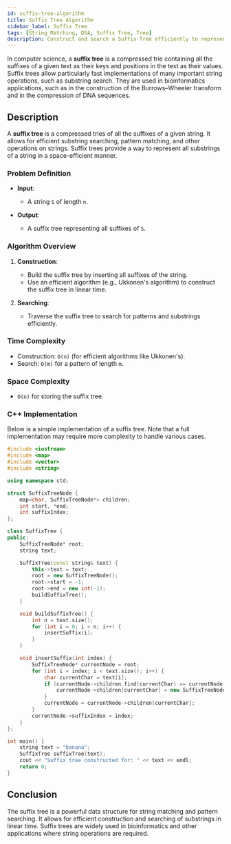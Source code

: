 ```yaml
---
id: suffix-tree-algorithm
title: Suffix Tree Algorithm
sidebar_label: Suffix Tree
tags: [String Matching, DSA, Suffix Tree, Tree]
description: Construct and search a Suffix Tree efficiently to represent all suffixes of a string for substring searching and pattern matching.
---
```


In computer science, a **suffix tree** is a compressed trie containing all the suffixes of a given text as their keys and positions in the text as their values. Suffix trees allow particularly fast implementations of many important string operations, such as substring search. They are used in bioinformatics applications, such as in the construction of the Burrows–Wheeler transform and in the compression of DNA sequences.

<AdsComponent />

## Description

A **suffix tree** is a compressed tries of all the suffixes of a given string. It allows for efficient substring searching, pattern matching, and other operations on strings. Suffix trees provide a way to represent all substrings of a string in a space-efficient manner.

### Problem Definition

- **Input**:
  - A string `S` of length `n`.
  
- **Output**:
  - A suffix tree representing all suffixes of `S`.

<Ads />

### Algorithm Overview

1. **Construction**:
   - Build the suffix tree by inserting all suffixes of the string.
   - Use an efficient algorithm (e.g., Ukkonen's algorithm) to construct the suffix tree in linear time.

2. **Searching**:
   - Traverse the suffix tree to search for patterns and substrings efficiently.

### Time Complexity

- Construction: `O(n)` (for efficient algorithms like Ukkonen's).
- Search: `O(m)` for a pattern of length `m`.

### Space Complexity

- `O(n)` for storing the suffix tree.

### C++ Implementation

Below is a simple implementation of a suffix tree. Note that a full implementation may require more complexity to handle various cases.

```cpp
#include <iostream>
#include <map>
#include <vector>
#include <string>

using namespace std;

struct SuffixTreeNode {
    map<char, SuffixTreeNode*> children;
    int start, *end;
    int suffixIndex;
};

class SuffixTree {
public:
    SuffixTreeNode* root;
    string text;

    SuffixTree(const string& text) {
        this->text = text;
        root = new SuffixTreeNode();
        root->start = -1;
        root->end = new int(-1);
        buildSuffixTree();
    }

    void buildSuffixTree() {
        int n = text.size();
        for (int i = 0; i < n; i++) {
            insertSuffix(i);
        }
    }

    void insertSuffix(int index) {
        SuffixTreeNode* currentNode = root;
        for (int i = index; i < text.size(); i++) {
            char currentChar = text[i];
            if (currentNode->children.find(currentChar) == currentNode->children.end()) {
                currentNode->children[currentChar] = new SuffixTreeNode();
            }
            currentNode = currentNode->children[currentChar];
        }
        currentNode->suffixIndex = index;
    }
};

int main() {
    string text = "banana";
    SuffixTree suffixTree(text);
    cout << "Suffix tree constructed for: " << text << endl;
    return 0;
}
```

<Ads />

## Conclusion

The suffix tree is a powerful data structure for string matching and pattern searching. It allows for efficient construction and searching of substrings in linear time. Suffix trees are widely used in bioinformatics and other applications where string operations are required.